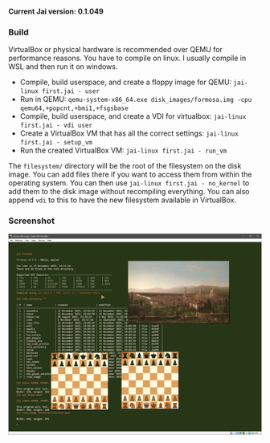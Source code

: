 
#### Current Jai version: 0.1.049

### Build

VirtualBox or physical hardware is recommended over QEMU for performance reasons.
You have to compile on linux. I usually compile in WSL and then run it on windows.
- Compile, build userspace, and create a floppy image for QEMU: `jai-linux first.jai - user`  
- Run in QEMU: `qemu-system-x86_64.exe disk_images/formosa.img -cpu qemu64,+popcnt,+bmi1,+fsgsbase`
- Compile, build userspace, and create a VDI for virtualbox: `jai-linux first.jai - vdi user`  
- Create a VirtualBox VM that has all the correct settings: `jai-linux first.jai - setup_vm`
- Run the created VirtualBox VM: `jai-linux first.jai - run_vm`

The `filesystem/` directory will be the root of the filesystem on the disk image. You can add files there if you want to access them from within the operating system. You can then use `jai-linux first.jai - no_kernel` to add them to the disk image without recompiling everything. You can also append `vdi` to this to have the new filesystem available in VirtualBox.
### Screenshot
![](screenshot.png)
